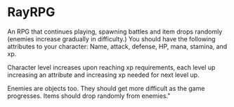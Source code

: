 # RayRPG

An RPG that continues playing, spawning battles and item drops randomly (enemies increase gradually in difficulty.) You should have the following attributes to your character: Name, attack, defense, HP, mana, stamina, and xp.

Character level increases upon reaching xp requirements, each level up increasing an attribute and increasing xp needed for next level up.

Enemies are objects too. They should get more difficult as the game progresses.
Items should drop randomly from enemies."


